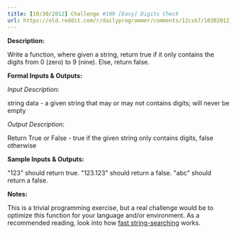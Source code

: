 ```yaml
---
title: [10/30/2012] Challenge #109 [Easy] Digits Check
url: https://old.reddit.com/r/dailyprogrammer/comments/12csk7/10302012_challenge_109_easy_digits_check/
---
```


**Description:**

Write a function, where given a string, return true if it only contains the digits from 0 (zero) to 9 (nine). Else, return false.

**Formal Inputs & Outputs:**

*Input Description:*

string data - a given string that may or may not contains digits; will never be empty

*Output Description:*

Return True or False - true if the given string only contains digits, false otherwise

**Sample Inputs & Outputs:**

"123" should return  true. "123.123" should return a false. "abc" should return a false.

**Notes:**

This is a trivial programming exercise, but a real challenge would be to optimize this function for your language and/or environment. As a recommended reading, look into how [fast string-searching](http://en.wikipedia.org/wiki/Knuth%E2%80%93Morris%E2%80%93Pratt_algorithm) works.